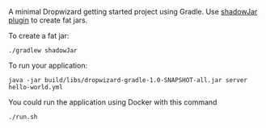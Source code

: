 A minimal Dropwizard getting started project using Gradle. Use [shadowJar plugin](https://github.com/johnrengelman/shadow) to create fat jars. 

To create a fat jar:
```
./gradlew shadowJar
```

To run your application:
```
java -jar build/libs/dropwizard-gradle-1.0-SNAPSHOT-all.jar server hello-world.yml
```

You could run the application using Docker with this command

```
./run.sh
```